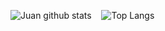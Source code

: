 <p>
<img src="https://github-readme-stats.vercel.app/api?username=jjbsanchez&amp;show_icons=true&amp;theme=merko" alt="Juan github stats">
&nbsp;&nbsp;
<img src="https://github-readme-stats.vercel.app/api/top-langs/?username=jjbsanchez&amp;layout=compact&amp;theme=merko" alt="Top Langs">

</p>

<!--
**jjbsanchez/jjbsanchez** is a ✨ _special_ ✨ repository because its `README.md` (this file) appears on your GitHub profile.

Here are some ideas to get you started:

- 🔭 I’m currently working on ...
- 🌱 I’m currently learning ...
- 👯 I’m looking to collaborate on ...
- 🤔 I’m looking for help with ...
- 💬 Ask me about ...
- 📫 How to reach me: ...
- 😄 Pronouns: ...
- ⚡ Fun fact: ...
-->
